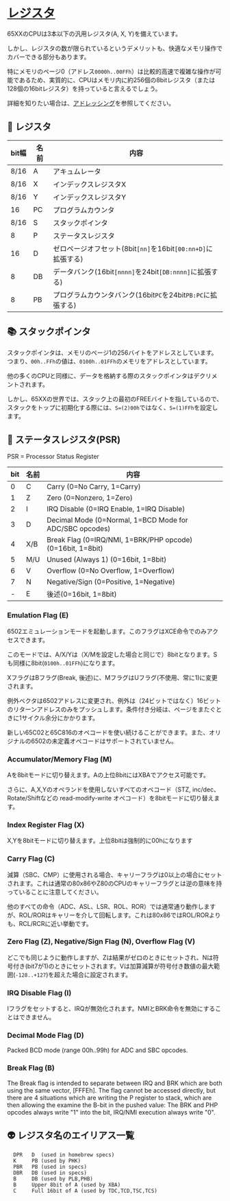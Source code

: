 # [レジスタ](https://problemkaputt.de/fullsnes.htm#cpuregistersandflags)

65XXのCPUは3本以下の汎用レジスタ(A, X, Y)を備えています。

しかし、レジスタの数が限られているというデメリットも、快適なメモリ操作でカバーできる部分もあります。

特にメモリのページ0（アドレス`0000h..00FFh`）は比較的高速で複雑な操作が可能であるため、実質的に、CPUはメモリ内に約256個の8bitレジスタ（または128個の16bitレジスタ）を持っていると言えるでしょう。

詳細を知りたい場合は、[アドレッシング](addressing.md)を参照してください。

## 👾 レジスタ

 bit幅 | 名前 | 内容
---- | ---- | ---- 
8/16  | A   | アキュムレータ
8/16  | X   | インデックスレジスタX
8/16  | Y   | インデックスレジスタY
16    | PC  | プログラムカウンタ
8/16  | S   | スタックポインタ
8     | P   | ステータスレジスタ
16    | D   | ゼロページオフセット(8bit`[nn]`を16bit`[00:nn+D]`に拡張する)
8     | DB  | データバンク(16bit`[nnnn]`を24bit`[DB:nnnn]`に拡張する)
8     | PB  | プログラムカウンタバンク(16bit`PC`を24bit`PB:PC`に拡張する)

## 📚 スタックポインタ

スタックポインタは、メモリのページ1の256バイトをアドレスとしています。つまり、`00h..FFh`の値は、`0100h..01FFh`のメモリをアドレスとしています。

他の多くのCPUと同様に、データを格納する際のスタックポインタはデクリメントされます。

しかし、65XXの世界では、スタック上の最初のFREEバイトを指しているので、スタックをトップに初期化する際には、`S=(2)00h`ではなく、`S=(1)FFh`を設定します。

## 🚩 ステータスレジスタ(PSR)

PSR = Processor Status Register

 bit | 名前 | 内容
---- | ---- | ---- 
  0  | C   | Carry         (0=No Carry, 1=Carry)
  1  | Z   | Zero          (0=Nonzero, 1=Zero)
  2  | I   | IRQ Disable   (0=IRQ Enable, 1=IRQ Disable)
  3  | D   | Decimal Mode  (0=Normal, 1=BCD Mode for ADC/SBC opcodes)
  4  | X/B | Break Flag    (0=IRQ/NMI, 1=BRK/PHP opcode)  (0=16bit, 1=8bit)
  5  | M/U | Unused        (Always 1)                     (0=16bit, 1=8bit)
  6  | V   | Overflow      (0=No Overflow, 1=Overflow)
  7  | N   | Negative/Sign (0=Positive, 1=Negative)
  -  | E   | 後述(0=16bit, 1=8bit)

### Emulation Flag (E)

6502エミュレーションモードを起動します。このフラグはXCE命令でのみアクセスできます。

このモードでは、A/X/Yは（X/Mを設定した場合と同じで）8bitとなります。Sも同様に8bit(`0100h..01FFh`)になります。

XフラグはBフラグ(Break, 後述)に、MフラグはUフラグ(不使用、常に1)に変更されます。

例外ベクタは6502アドレスに変更され、例外は（24ビットではなく）16ビットのリターンアドレスのみをプッシュします。条件付き分岐は、ページをまたぐときに1サイクル余分にかかります。

新しい65C02と65C816のオペコードを使い続けることができます。また、オリジナルの6502の未定義オペコードはサポートされていません。

### Accumulator/Memory Flag (M)

Aを8bitモードに切り替えます。Aの上位8bitにはXBAでアクセス可能です。

さらに、A,X,Yのオペランドを使用しないすべてのオペコード（STZ, inc/dec、Rotate/Shiftなどの read-modify-write オペコード）を8bitモードに切り替えます。

### Index Register Flag (X)

X,Yを8bitモードに切り替えます。上位8bitは強制的に00hになります

### Carry Flag (C)

減算（SBC、CMP）に使用される場合、キャリーフラグは0以上の場合にセットされます。これは通常の80x86やZ80のCPUのキャリーフラグとは逆の意味を持っていることに注意してください。

他のすべての命令（ADC、ASL、LSR、ROL、ROR）では通常通り動作しますが、ROL/RORはキャリーを介して回転します。これは80x86ではROL/RORよりも、RCL/RCRに近い挙動です。

### Zero Flag (Z), Negative/Sign Flag (N), Overflow Flag (V)

どこでも同じように動作しますが、Zは結果がゼロのときにセットされ、Nは符号付き(bit7が1)のときにセットされます。Vは加算減算が符号付き数値の最大範囲(`-128..+127`)を超えた場合に設定されます。

### IRQ Disable Flag (I)

Iフラグをセットすると、IRQが無効化されます。NMIとBRK命令を無効にすることはできません。

### Decimal Mode Flag (D)

Packed BCD mode (range 00h..99h) for ADC and SBC opcodes.

### Break Flag (B)

The Break flag is intended to separate between IRQ and BRK which are both using the same vector, \[FFFEh\]. The flag cannot be accessed directly, but there are 4 situations which are writing the P register to stack, which are then allowing the examine the B-bit in the pushed value: The BRK and PHP opcodes always write "1" into the bit, IRQ/NMI execution always write "0".

## 👽 レジスタ名のエイリアス一覧

```
  DPR   D  (used in homebrew specs)
  K     PB (used by PHK)
  PBR   PB (used in specs)
  DBR   DB (used in specs)
  B     DB (used by PLB,PHB)
  B     Upper 8bit of A (used by XBA)
  C     Full 16bit of A (used by TDC,TCD,TSC,TCS)
```

